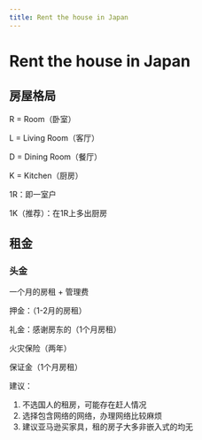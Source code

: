 ```yaml
---
title: Rent the house in Japan
---
```


# Rent the house in Japan

## 房屋格局

R = Room（卧室）

L = Living Room（客厅）

D = Dining Room（餐厅）

K = Kitchen（厨房）



1R：即一室户

1K（推荐）：在1R上多出厨房



## 租金

### 头金

一个月的房租 + 管理费

押金：（1-2月的房租）

礼金：感谢房东的（1个月房租）

火灾保险（两年）

保证金（1个月房租）

建议：

1. 不选国人的租房，可能存在赶人情况
2. 选择包含网络的网络，办理网络比较麻烦
3. 建议亚马逊买家具，租的房子大多非嵌入式的均无